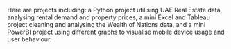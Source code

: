 Here are projects including: a Python project utilising UAE Real Estate data, analysing rental demand and property prices, a mini Excel and Tableau project cleaning and analysing the Wealth of Nations data, and a mini PowerBI project using different graphs to visualise mobile device usage and user behaviour.
